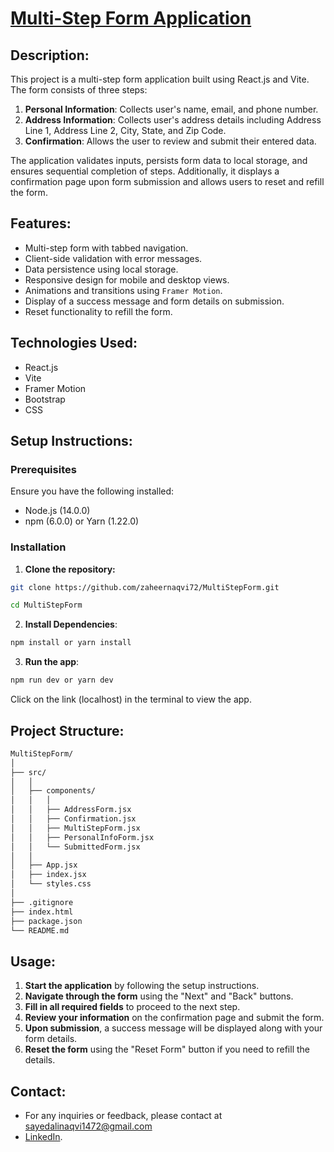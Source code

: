 # [Multi-Step Form Application](https://multi-step-form-theta-three.vercel.app/)

## Description:

This project is a multi-step form application built using React.js and Vite. The form consists of three steps:
1. **Personal Information**: Collects user's name, email, and phone number.
2. **Address Information**: Collects user's address details including Address Line 1, Address Line 2, City, State, and Zip Code.
3. **Confirmation**: Allows the user to review and submit their entered data.

The application validates inputs, persists form data to local storage, and ensures sequential completion of steps. Additionally, it displays a confirmation page upon form submission and allows users to reset and refill the form.

## Features:

- Multi-step form with tabbed navigation.
- Client-side validation with error messages.
- Data persistence using local storage.
- Responsive design for mobile and desktop views.
- Animations and transitions using `Framer Motion`.
- Display of a success message and form details on submission.
- Reset functionality to refill the form.

## Technologies Used:

- React.js
- Vite
- Framer Motion
- Bootstrap
- CSS

## Setup Instructions:

### Prerequisites

Ensure you have the following installed:

- Node.js (14.0.0)
- npm (6.0.0) or Yarn (1.22.0)

### Installation

1. **Clone the repository:**

```bash
git clone https://github.com/zaheernaqvi72/MultiStepForm.git
```
```bash
cd MultiStepForm
```
2. **Install Dependencies**:

```bash
npm install or yarn install
```
3. **Run the app**:
```bash
npm run dev or yarn dev
```

Click on the link (localhost) in the terminal to view the app.


## Project Structure:
```bash
MultiStepForm/
│
├── src/
│   │
│   ├── components/
│   │   │
│   │   ├── AddressForm.jsx
│   │   ├── Confirmation.jsx
│   │   ├── MultiStepForm.jsx
│   │   ├── PersonalInfoForm.jsx
│   │   └── SubmittedForm.jsx
│   │
│   ├── App.jsx
│   ├── index.jsx
│   └── styles.css
│    
├── .gitignore
├── index.html
├── package.json
└── README.md
```

## Usage:
1. **Start the application** by following the setup instructions.
2. **Navigate through the form** using the "Next" and "Back" buttons.
3. **Fill in all required fields** to proceed to the next step.
4. **Review your information** on the confirmation page and submit the form.
5. **Upon submission**, a success message will be displayed along with your form details.
6. **Reset the form** using the "Reset Form" button if you need to refill the details.

## Contact:
- For any inquiries or feedback, please contact at sayedalinaqvi1472@gmail.com
- [LinkedIn](https://www.linkedin.com/in/sayed-zaheer-abass/).

